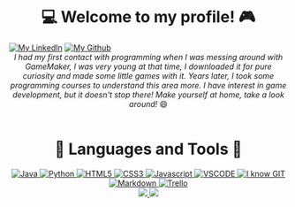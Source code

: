 <h1 align="center">💻 Welcome to my profile! 🎮</h1>

<div style="display: inline-block;" align="center";>
	<a href="https://www.linkedin.com/in/gabrielgmbarros"><img src="https://img.shields.io/badge/LinkedIn-blue?style=for-the-badge&logo=linkedin&labelColor=blue" alt="My LinkedIn" title="Connect with me!"/></a>
	<a href="https://github.com/GracilianoOG"><img src="https://img.shields.io/badge/Github-black?style=for-the-badge&logo=github&labelColor=black" alt="My Github" title="My Github, just in case ;)"/></a>
</div>

<br>

<div align="center">
<em>I had my first contact with programming when I was messing around with GameMaker, I was very young at that time, I downloaded it for pure curiosity and made some little games with it. Years later, I took some programming courses to understand this area more. I have interest in game development, but it doesn't stop there! Make yourself at home, take a look around!</em> 😄
</div>

<br>

<h1 align="center">🧱 Languages and Tools 🔨</h1>

<div style="display: inline-block;" align="center";>
	<a href="https://github.com/GracilianoOG/GracilianoOG" title="Hello there! Take a look around ;)">
		<!-- Back-end -->
		<img src="https://img.shields.io/badge/JAVA-F80000?style=for-the-badge&logo=oracle&logoColor=white" alt="Java"/>
		<img src="https://img.shields.io/badge/PYTHON-3776AB?style=for-the-badge&logo=python&logoColor=white" alt="Python"/>
		<!-- Front-end -->
		<img src="https://img.shields.io/badge/HTML-E34F26?style=for-the-badge&logo=html5&logoColor=white" alt="HTML5"/>
		<img src="https://img.shields.io/badge/CSS-1572B6?style=for-the-badge&logo=css3&logoColor=white" alt="CSS3"/>
		<img src="https://img.shields.io/badge/JAVASCRIPT-F7DF1E?style=for-the-badge&logo=javascript&logoColor=141310" alt="Javascript"/>
		<!-- IDE -->
		<img src="https://img.shields.io/badge/VSCODE-007ACC?style=for-the-badge&logo=visualstudiocode&logoColor=white" alt="VSCODE"/>
		<!-- VCS -->
		<img src="https://img.shields.io/badge/GIT-F05032?style=for-the-badge&logo=git&logoColor=white" alt="I know GIT"/>
		<!-- Tools -->
		<img src="https://img.shields.io/badge/MARKDOWN-000000?style=for-the-badge&logo=markdown&logoColor=white" alt="Markdown"/>
		<img src="https://img.shields.io/badge/TRELLO-0052CC?style=for-the-badge&logo=trello&logoColor=white" alt="Trello"/>
	</a>
</div>

<br>

<div align="center">
	<a href="https://github.com/anuraghazra/github-readme-stats">
		<img src="https://github-readme-stats.vercel.app/api/top-langs/?username=GracilianoOG&theme=radical&layout=compact" />
		<img src="https://github-readme-stats.vercel.app/api?username=GracilianoOG&theme=radical&hide_title=true" />
	</a>
</div>

<!-- 
Useful links

Images of Technologies
https://devicon.dev/

Images of Social Networks
https://shields.io/category/social

Colors and Icons
https://simpleicons.org/
-->
